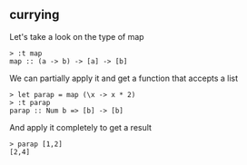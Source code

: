 ##  currying

Let's take a look on the type of map

    > :t map
    map :: (a -> b) -> [a] -> [b]

We can partially apply it and get a function that accepts a list

    > let parap = map (\x -> x * 2)
    > :t parap
    parap :: Num b => [b] -> [b]

And apply it completely to get a result

    > parap [1,2]
    [2,4]
